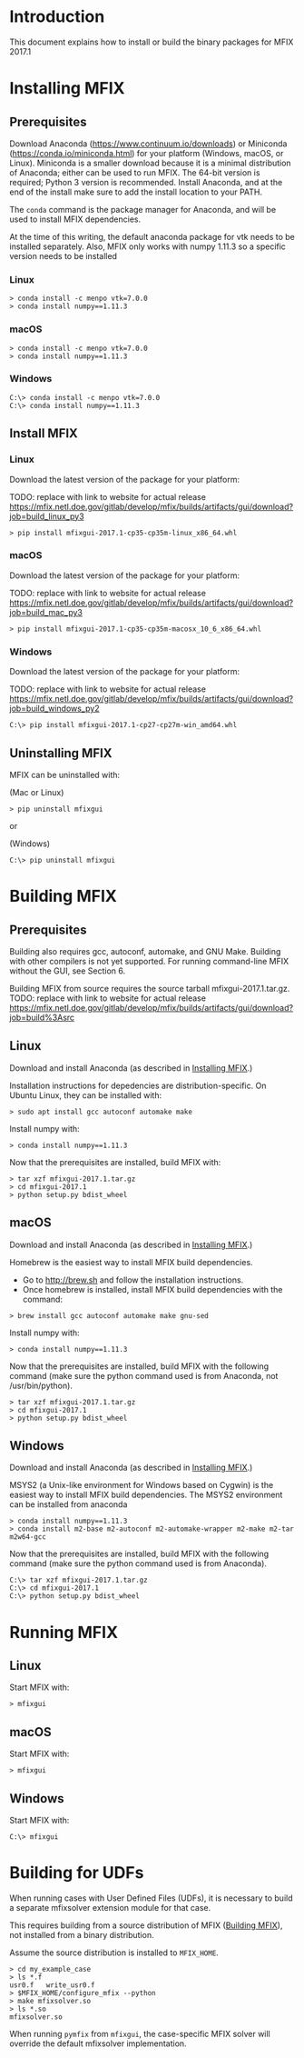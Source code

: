 # Introduction

This document explains how to install or build the binary packages for MFIX 2017.1


# Installing MFIX

## Prerequisites

Download Anaconda (https://www.continuum.io/downloads) or Miniconda
(https://conda.io/miniconda.html) for your platform (Windows, macOS, or Linux).
Miniconda is a smaller download because it is a minimal distribution of
Anaconda; either can be used to run MFIX. The 64-bit version is required; Python
3 version is recommended. Install Anaconda, and at the end of the install make
sure to add the install location to your PATH.

The `conda` command is the package manager for Anaconda, and will be used to
install MFIX dependencies.

At the time of this writing, the default anaconda package for vtk needs to be
installed separately. Also, MFIX only works with numpy 1.11.3 so a specific
version needs to be installed

### Linux
```shell
> conda install -c menpo vtk=7.0.0
> conda install numpy==1.11.3
```

### macOS
```shell
> conda install -c menpo vtk=7.0.0
> conda install numpy==1.11.3
```

### Windows

```shell
C:\> conda install -c menpo vtk=7.0.0
C:\> conda install numpy==1.11.3
```


## Install MFIX

### Linux

Download the latest version of the package for your platform:

TODO: replace with link to website for actual release
https://mfix.netl.doe.gov/gitlab/develop/mfix/builds/artifacts/gui/download?job=build_linux_py3

```shell
> pip install mfixgui-2017.1-cp35-cp35m-linux_x86_64.whl
```

### macOS
Download the latest version of the package for your platform:

TODO: replace with link to website for actual release
https://mfix.netl.doe.gov/gitlab/develop/mfix/builds/artifacts/gui/download?job=build_mac_py3

```shell
> pip install mfixgui-2017.1-cp35-cp35m-macosx_10_6_x86_64.whl
```

### Windows
Download the latest version of the package for your platform:

TODO: replace with link to website for actual release
https://mfix.netl.doe.gov/gitlab/develop/mfix/builds/artifacts/gui/download?job=build_windows_py2


```shell
C:\> pip install mfixgui-2017.1-cp27-cp27m-win_amd64.whl
```

## Uninstalling MFIX

MFIX can be uninstalled with:

(Mac or Linux)
```shell
> pip uninstall mfixgui
```

or

(Windows)
```shell
C:\> pip uninstall mfixgui
```


# Building MFIX

## Prerequisites

Building also requires gcc, autoconf, automake, and GNU Make.
Building with other compilers is not yet supported. For running command-line MFIX without the GUI, see Section 6.

Building MFIX from source requires the source tarball mfixgui-2017.1.tar.gz.
TODO: replace with link to website for actual release
https://mfix.netl.doe.gov/gitlab/develop/mfix/builds/artifacts/gui/download?job=build%3Asrc


## Linux

Download and install Anaconda (as described in [Installing MFIX](#installing-mfix).)

Installation instructions for depedencies are distribution-specific. On Ubuntu Linux, they can be installed with:

```shell
> sudo apt install gcc autoconf automake make
```

Install numpy with:
```shell
> conda install numpy==1.11.3
```

Now that the prerequisites are installed, build MFIX with:

```shell
> tar xzf mfixgui-2017.1.tar.gz
> cd mfixgui-2017.1
> python setup.py bdist_wheel
```


## macOS

Download and install Anaconda (as described in [Installing MFIX](#installing-mfix).)

Homebrew is the easiest way to install MFIX build dependencies.
 - Go to http://brew.sh and follow the installation instructions.
 - Once homebrew is installed, install MFIX build dependencies with the command:

```shell
> brew install gcc autoconf automake make gnu-sed
```

Install numpy with:
```shell
> conda install numpy==1.11.3
```

Now that the prerequisites are installed, build MFIX with the following command (make sure the python command used is from Anaconda, not /usr/bin/python).
```shell
> tar xzf mfixgui-2017.1.tar.gz
> cd mfixgui-2017.1
> python setup.py bdist_wheel
```


## Windows

Download and install Anaconda (as described in [Installing MFIX](#installing-mfix).)

MSYS2 (a Unix-like environment for Windows based on Cygwin) is the easiest way to install MFIX build dependencies. The MSYS2 environment can be installed from anaconda
```shell
> conda install numpy==1.11.3
> conda install m2-base m2-autoconf m2-automake-wrapper m2-make m2-tar m2w64-gcc
```

Now that the prerequisites are installed, build MFIX with the following command (make sure the python command used is from Anaconda).
```shell
C:\> tar xzf mfixgui-2017.1.tar.gz
C:\> cd mfixgui-2017.1
C:\> python setup.py bdist_wheel
```


# Running MFIX


## Linux
Start MFIX with:
```shell
> mfixgui
```


## macOS
Start MFIX with:

```shell
> mfixgui
```


## Windows
Start MFIX with:

```shell
C:\> mfixgui
```

# Building for UDFs

When running cases with User Defined Files (UDFs), it is necessary to build a separate mfixsolver extension module for that case.

This requires building from a source distribution of MFIX ([Building MFIX](#building-mfix)), not installed from a binary distribution.

Assume the source distribution is installed to `MFIX_HOME`.

```shell
> cd my_example_case
> ls *.f
usr0.f   write_usr0.f
> $MFIX_HOME/configure_mfix --python
> make mfixsolver.so
> ls *.so
mfixsolver.so
```

When running `pymfix` from `mfixgui`, the case-specific MFIX solver will override the default mfixsolver implementation.
